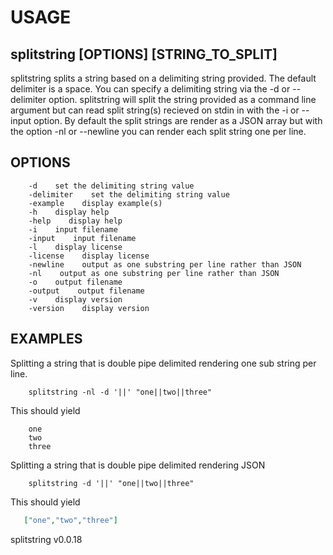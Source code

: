
# USAGE

## splitstring [OPTIONS] [STRING_TO_SPLIT]

splitstring splits a string based on a delimiting string provided. The default
delimiter is a space. You can specify a delimiting string via
the -d or --delimiter option.  splitstring will split the string provided
as a command line argument but can read split string(s) recieved on
stdin in with the -i or --input option. By default the split
strings are render as a JSON array but with the option -nl or
--newline you can render each split string one per line.

## OPTIONS

```
    -d    set the delimiting string value
    -delimiter    set the delimiting string value
    -example    display example(s)
    -h    display help
    -help    display help
    -i    input filename
    -input    input filename
    -l    display license
    -license    display license
    -newline    output as one substring per line rather than JSON
    -nl    output as one substring per line rather than JSON
    -o    output filename
    -output    output filename
    -v    display version
    -version    display version
```

## EXAMPLES

Splitting a string that is double pipe delimited rendering
one sub string per line.

```shell
    splitstring -nl -d '||' "one||two||three"
```

This should yield

```
    one
    two
    three
```

Splitting a string that is double pipe delimited rendering JSON

```shell
    splitstring -d '||' "one||two||three"
```

This should yield

```json
   ["one","two","three"]
```

splitstring v0.0.18

